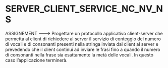 # SERVER_CLIENT_SERVICE_NC_NV_NS

ASSIGNEMENT --->
  Progettare un protocollo applicativo client-server che permetta al client di richiedere al server il servizio di conteggio del numero di vocali
  e di consonanti presenti nella stringa inviata dal client al server 
  e prevedendo che il client continui ad inviare le frasi fino a quando il numero di consonanti
  nella frase sia esattamente la metà delle vocali. In questo caso l’applicazione terminerà.
